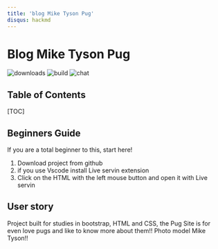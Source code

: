 ```yaml
---
title: 'blog Mike Tyson Pug'
disqus: hackmd
---
```


Blog Mike Tyson Pug
===
![downloads](https://img.shields.io/github/downloads/atom/atom/total.svg)
![build](https://img.shields.io/appveyor/ci/:user/:repo.svg)
![chat](https://img.shields.io/discord/:serverId.svg)

## Table of Contents

[TOC]

## Beginners Guide

If you are a total beginner to this, start here!

1. Download project from github
2. if you use Vscode install Live servin extension
3. Click on the HTML with the left mouse button and open it with Live servin


User story
---

Project built for studies in bootstrap, HTML and CSS, the Pug Site is for even love pugs and like to know more about them!!
Photo model Mike Tyson!!